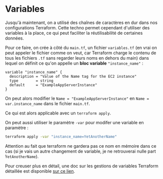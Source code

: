 # Variables

Jusqu'à maintenant, on a utilisé des chaînes de caractères en dur dans nos configurations Terraform.
Cette techno permet cependant d'utiliser des variables à la place, ce qui peut faciliter la réutilisabilité de certaines données.

Pour ce faire, on crée à côté du `main.tf`, un fichier `variables.tf` (en vrai on peut appeler le fichier comme on veut, car Terraform charge le contenu de tous les fichiers `.tf` sans regarder leurs noms en dehors du main) dans lequel on définit ce qu'on appelle un **bloc variable** `"instance_name"` :

```JS
variable "instance_name" {
  description = "Value of the Name tag for the EC2 instance"
  type        = string
  default     = "ExampleAppServerInstance"
}
```

On peut alors modifier le `Name = "ExampleAppServerInstance"`  en `Name = var.instance_name` dans le fichier `main.tf`.

Ce qui est alors applicable avec un `terraform apply`.

On peut aussi utiliser le paramètre `-var` pour modifer une variable en paramètre :

```bash
terraform apply -var "instance_name=YetAnotherName"
```

Attention au fait que terraform ne gardera pas ce nom en mémoire dans ce cas (si je vais un autre changement de variable, je ne retrouverai nulle part ̀`YetAnotherName`).

Pour creuser plus en détail, une doc sur les gestions de variables Terraform détaillée est disponible [sur ce lien](https://developer.hashicorp.com/terraform/tutorials/configuration-language/variables).